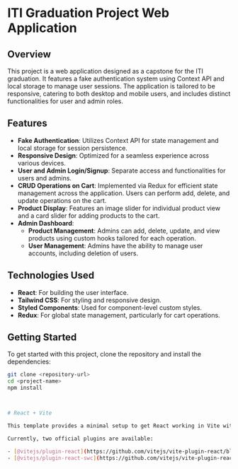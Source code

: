 # ITI Graduation Project Web Application

## Overview
This project is a web application designed as a capstone for the ITI graduation. It features a fake authentication system using Context API and local storage to manage user sessions. The application is tailored to be responsive, catering to both desktop and mobile users, and includes distinct functionalities for user and admin roles.

## Features

- **Fake Authentication**: Utilizes Context API for state management and local storage for session persistence.
- **Responsive Design**: Optimized for a seamless experience across various devices.
- **User and Admin Login/Signup**: Separate access and functionalities for users and admins.
- **CRUD Operations on Cart**: Implemented via Redux for efficient state management across the application. Users can perform add, delete, and update operations on the cart.
- **Product Display**: Features an image slider for individual product view and a card slider for adding products to the cart.
- **Admin Dashboard**:
  - **Product Management**: Admins can add, delete, update, and view products using custom hooks tailored for each operation.
  - **User Management**: Admins have the ability to manage user accounts, including deletion of users.
  
## Technologies Used

- **React**: For building the user interface.
- **Tailwind CSS**: For styling and responsive design.
- **Styled Components**: Used for component-level custom styles.
- **Redux**: For global state management, particularly for cart operations.

## Getting Started

To get started with this project, clone the repository and install the dependencies:

```bash
git clone <repository-url>
cd <project-name>
npm install



# React + Vite

This template provides a minimal setup to get React working in Vite with HMR and some ESLint rules.

Currently, two official plugins are available:

- [@vitejs/plugin-react](https://github.com/vitejs/vite-plugin-react/blob/main/packages/plugin-react/README.md) uses [Babel](https://babeljs.io/) for Fast Refresh
- [@vitejs/plugin-react-swc](https://github.com/vitejs/vite-plugin-react-swc) uses [SWC](https://swc.rs/) for Fast Refresh
